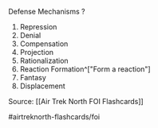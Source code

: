 Defense Mechanisms
?
1. Repression
2. Denial
3. Compensation
4. Projection
5. Rationalization
6. Reaction Formation^["Form a reaction"]
7. Fantasy
8. Displacement
<!--SR:!2022-10-01,1,210-->

Source: [[Air Trek North FOI Flashcards]]

#airtreknorth-flashcards/foi